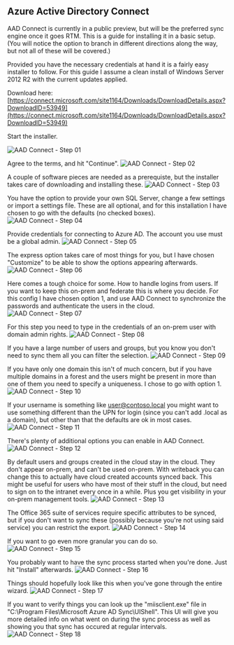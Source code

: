 ﻿<properties
	pageTitle="AAD Connect"
	description="AAD Connect is the vehicle for flowing directory data between the on-prem world and the cloud."
	slug="aadconnect"
    order="200"
	keywords="dirsync, aad connect, aad"
/>

## Azure Active Directory Connect

AAD Connect is currently in a public preview, but will be the preferred sync engine once it goes RTM. This is a guide for installing it in a basic setup. (You will notice the option to branch in different directions along the way, but not all of these will be covered.)

Provided you have the necessary credentials at hand it is a fairly easy installer to follow. For this guide I assume a clean install of Windows Server 2012 R2 with the current updates applied.

Download here:
[https://connect.microsoft.com/site1164/Downloads/DownloadDetails.aspx?DownloadID=53949](https://connect.microsoft.com/site1164/Downloads/DownloadDetails.aspx?DownloadID=53949)


Start the installer.

![AAD Connect - Step 01](_assets/AADConnect01.PNG)

Agree to the terms, and hit "Continue".
![AAD Connect - Step 02](_assets/AADConnect02.PNG)

A couple of software pieces are needed as a prerequiste, but the installer takes care of downloading and installing these.
![AAD Connect - Step 03](_assets/AADConnect03.PNG)

You have the option to provide your own SQL Server, change a few settings or import a settings file. These are all optional, and for this installation I have chosen to go with the defaults (no checked boxes).
![AAD Connect - Step 04](_assets/AADConnect04.PNG)

Provide credentials for connecting to Azure AD. The account you use must be a global admin.
![AAD Connect - Step 05](_assets/AADConnect05.PNG)

The express option takes care of most things for you, but I have chosen "Customize" to be able to show the options appearing afterwards.
![AAD Connect - Step 06](_assets/AADConnect06.PNG)

Here comes a tough choice for some. How to handle logins from users. If you want to keep this on-prem and federate this is where you decide. For this config I have chosen option 1, and use AAD Connect to synchronize the passwords and authenticate the users in the cloud.
![AAD Connect - Step 07](_assets/AADConnect07.PNG)

For this step you need to type in the credentials of an on-prem user with domain admin rights.
![AAD Connect - Step 08](_assets/AADConnect08.PNG)

If you have a large number of users and groups, but you know you don't need to sync them all you can filter the selection.
![AAD Connect - Step 09](_assets/AADConnect09.PNG)

If you have only one domain this isn't of much concern, but if you have multiple domains in a forest and the users might be present in more than one of them you need to specify a uniqueness. I chose to go with option 1.
![AAD Connect - Step 10](_assets/AADConnect10.PNG)

If your username is something like user@contoso.local you might want to use something different than the UPN for login (since you can't add .local as a domain), but other than that the defaults are ok in most cases.
![AAD Connect - Step 11](_assets/AADConnect11.PNG)

There's plenty of additional options you can enable in AAD Connect.
![AAD Connect - Step 12](_assets/AADConnect12.PNG)

By default users and groups created in the cloud stay in the cloud. They don't appear on-prem, and can't be used on-prem. With writeback you can change this to actually have cloud created accounts synced back. This might be useful for users who have most of their stuff in the cloud, but need to sign on to the intranet every once in a while. Plus you get visibility in your on-prem management tools. 
![AAD Connect - Step 13](_assets/AADConnect13.PNG)

The Office 365 suite of services require specific attributes to be synced, but if you don't want to sync these (possibly because you're not using said service) you can restrict the export.
![AAD Connect - Step 14](_assets/AADConnect14.PNG)

If you want to go even more granular you can do so.
![AAD Connect - Step 15](_assets/AADConnect15.PNG)

You probably want to have the sync process started when you're done. Just hit "Install" afterwards.
![AAD Connect - Step 16](_assets/AADConnect16.PNG)

Things should hopefully look like this when you've gone through the entire wizard.
![AAD Connect - Step 17](_assets/AADConnect17.PNG)

If you want to verify things you can look up the "miisclient.exe" file in "C:\Program Files\Microsoft Azure AD Sync\UIShell". This UI will give you more detailed info on what went on during the sync process as well as showing you that sync has occured at regular intervals.
![AAD Connect - Step 18](_assets/AADConnect18.PNG)